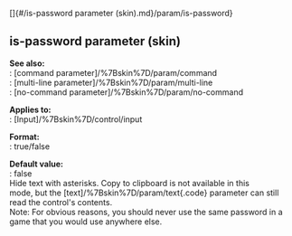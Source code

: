 []{#/is-password parameter (skin).md}/param/is-password}    
## is-password parameter (skin)    
**See also:**    
:   [command parameter]/%7Bskin%7D/param/command    
:   [multi-line parameter]/%7Bskin%7D/param/multi-line    
:   [no-command parameter]/%7Bskin%7D/param/no-command    
<!-- -->    
**Applies to:**    
:   [Input]/%7Bskin%7D/control/input    
<!-- -->    
**Format:**    
:   true/false    
<!-- -->    
**Default value:**    
:   false    
Hide text with asterisks. Copy to clipboard is not available in this    
mode, but the [text]/%7Bskin%7D/param/text{.code} parameter can still    
read the control\'s contents.    
Note: For obvious reasons, you should never use the same password in a    
game that you would use anywhere else.  